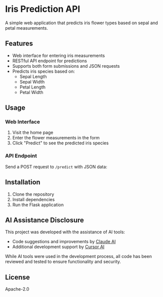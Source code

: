# Iris Prediction API

A simple web application that predicts iris flower types based on sepal and petal measurements.

## Features

- Web interface for entering iris measurements
- RESTful API endpoint for predictions
- Supports both form submissions and JSON requests
- Predicts iris species based on:
  - Sepal Length
  - Sepal Width
  - Petal Length
  - Petal Width

## Usage

### Web Interface
1. Visit the home page
2. Enter the flower measurements in the form
3. Click "Predict" to see the predicted iris species

### API Endpoint
Send a POST request to `/predict` with JSON data:

## Installation

1. Clone the repository
2. Install dependencies
3. Run the Flask application

## AI Assistance Disclosure

This project was developed with the assistance of AI tools:
- Code suggestions and improvements by [Claude AI](https://www.anthropic.com/claude)
- Additional development support by [Cursor AI](https://cursor.sh/)

While AI tools were used in the development process, all code has been reviewed and tested to ensure functionality and security.

## License

Apache-2.0